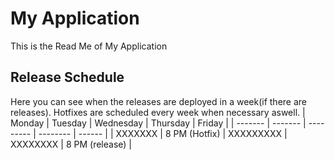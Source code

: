 # My Application
This is the Read Me of My Application
## Release Schedule
Here you can see when the releases are deployed in a week(if there are releases).
Hotfixes are scheduled every week when necessary aswell. 
| Monday  | Tuesday | Wednesday | Thursday | Friday |
| ------- | ------- | --------- | -------- | ------ |
| XXXXXXX | 8 PM (Hotfix) | XXXXXXXXX | XXXXXXXX | 8 PM (release)  |

